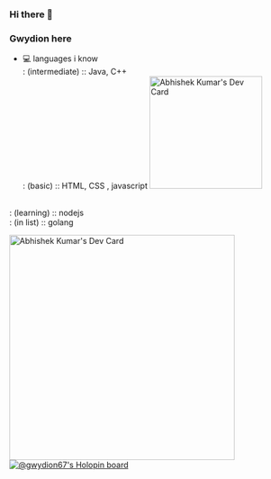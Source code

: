 ### Hi there 👋

### Gwydion here 
- 💻 languages i know <br>
  : (intermediate) :: Java, C++ <br>
  : (basic) :: HTML, CSS , javascript <a href="https://app.daily.dev/gwydion67"><img src="https://api.daily.dev/devcards/2e57308cbca44557aa034d9a3d90170d.png?r=hi0" width="200" alt="Abhishek Kumar's Dev Card"/></a>
<br>  
  : (learning) :: nodejs <br>
  : (in list) :: golang <br>


<a href="https://app.daily.dev/gwydion67"><img src="https://api.daily.dev/devcards/2e57308cbca44557aa034d9a3d90170d.png?r=hi0" width="400" alt="Abhishek Kumar's Dev Card"/></a>
[![@gwydion67's Holopin board](https://holopin.me/gwydion67)](https://holopin.io/@gwydion67)

<!--
**gwydion67/gwydion67** is a ✨ _special_ ✨ repository because its `README.md` (this file) appears on your GitHub profile.

Here are some ideas to get you started:

- 🔭 I’m currently working on ...
- 🌱 I’m currently learning ...
- 👯 I’m looking to collaborate on ...
- 🤔 I’m looking for help with ...
- 💬 Ask me about ...
- 📫 How to reach me: ...
- 😄 Pronouns: ...
- ⚡ Fun fact: ...
-->
